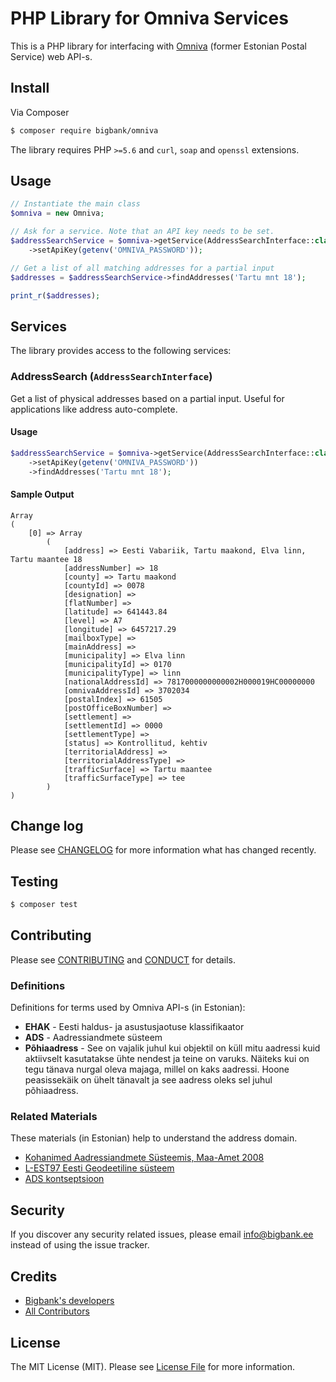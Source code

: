 # PHP Library for Omniva Services

This is a PHP library for interfacing with [Omniva][link-omniva] (former Estonian Postal Service) web API-s.

## Install

Via Composer

``` bash
$ composer require bigbank/omniva
```

The library requires PHP `>=5.6` and `curl`, `soap` and `openssl` extensions.

## Usage

``` php
// Instantiate the main class
$omniva = new Omniva;

// Ask for a service. Note that an API key needs to be set.
$addressSearchService = $omniva->getService(AddressSearchInterface::class)
    ->setApiKey(getenv('OMNIVA_PASSWORD'));

// Get a list of all matching addresses for a partial input
$addresses = $addressSearchService->findAddresses('Tartu mnt 18');

print_r($addresses);
```

## Services

The library provides access to the following services:

### AddressSearch (`AddressSearchInterface`)

Get a list of physical addresses based on a partial input. Useful for applications like address auto-complete.

#### Usage

```php
$addressSearchService = $omniva->getService(AddressSearchInterface::class)
    ->setApiKey(getenv('OMNIVA_PASSWORD'))
    ->findAddresses('Tartu mnt 18');
```
#### Sample Output

```
Array
(
    [0] => Array
        (
            [address] => Eesti Vabariik, Tartu maakond, Elva linn, Tartu maantee 18
            [addressNumber] => 18
            [county] => Tartu maakond
            [countyId] => 0078
            [designation] => 
            [flatNumber] => 
            [latitude] => 641443.84
            [level] => A7
            [longitude] => 6457217.29
            [mailboxType] => 
            [mainAddress] => 
            [municipality] => Elva linn
            [municipalityId] => 0170
            [municipalityType] => linn
            [nationalAddressId] => 7817000000000002H000019HC00000000
            [omnivaAddressId] => 3702034
            [postalIndex] => 61505
            [postOfficeBoxNumber] => 
            [settlement] => 
            [settlementId] => 0000
            [settlementType] => 
            [status] => Kontrollitud, kehtiv
            [territorialAddress] => 
            [territorialAddressType] => 
            [trafficSurface] => Tartu maantee
            [trafficSurfaceType] => tee
        )
)
```
## Change log

Please see [CHANGELOG](CHANGELOG.md) for more information what has changed recently.

## Testing

``` bash
$ composer test
```

## Contributing

Please see [CONTRIBUTING](CONTRIBUTING.md) and [CONDUCT](CONDUCT.md) for details.

### Definitions

Definitions for terms used by Omniva API-s (in Estonian):

- **EHAK** - Eesti haldus- ja asustusjaotuse klassifikaator
- **ADS** - Aadressiandmete süsteem
- **Põhiaadress** - See on vajalik juhul kui objektil on küll mitu aadressi kuid aktiivselt kasutatakse ühte nendest ja teine on varuks. Näiteks kui on tegu tänava nurgal oleva majaga, millel on kaks aadressi. Hoone peasissekäik on ühelt tänavalt ja see aadress oleks sel juhul põhiaadress.

### Related Materials

These materials (in Estonian) help to understand the address domain.

- [Kohanimed Aadressiandmete Süsteemis, Maa-Amet 2008](http://geoportaal.maaamet.ee/docs/aadress/Koh_pv.ppt)
- [L-EST97 Eesti Geodeetiline süsteem](https://www.ria.ee/public/Avaliku_teabe_s._seminar_23.1.2008/Kokkuv_te_Geodeetiline_s_steem.pdf)
- [ADS kontseptsioon](https://www.maaamet.ee/docs/ADS/ADSkontsep2007.doc)

## Security

If you discover any security related issues, please email info@bigbank.ee instead of using the issue tracker.

## Credits

- [Bigbank's developers][link-bb-developers]
- [All Contributors][link-contributors]

## License

The MIT License (MIT). Please see [License File](LICENSE.md) for more information.

[link-bb-developers]: https://github.com/orgs/bigbank-as/people
[link-contributors]: ../../contributors
[link-omniva]: https://www.omniva.ee
